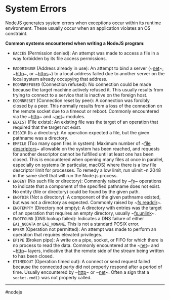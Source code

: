 # System Errors

NodeJS generates system errors when exceptions occur within its runtime environment. These usually occur when an application violates an OS constraint.

**Common systems encountered when writing a NodeJS program:**

- `EACCES` (Permission denied): An attempt was made to access a file in a way forbidden by its file access permissions.
* `EADDRINUSE` (Address already in use): An attempt to bind a server (~[net](https://nodejs.org/api/net.html)~, ~[http](https://nodejs.org/api/http.html)~, or ~[https](https://nodejs.org/api/https.html)~) to a local address failed due to another server on the local system already occupying that address.
* `ECONNREFUSED` (Connection refused): No connection could be made because the target machine actively refused it. This usually results from trying to connect to a service that is inactive on the foreign host.
* `ECONNRESET` (Connection reset by peer): A connection was forcibly closed by a peer. This normally results from a loss of the connection on the remote socket due to a timeout or reboot. Commonly encountered via the ~[http](https://nodejs.org/api/http.html)~ and ~[net](https://nodejs.org/api/net.html)~ modules.
* `EEXIST` (File exists): An existing file was the target of an operation that required that the target not exist.
* `EISDIR` (Is a directory): An operation expected a file, but the given pathname was a directory.
* `EMFILE` (Too many open files in system): Maximum number of ~[file descriptors](https://en.wikipedia.org/wiki/File_descriptor)~ allowable on the system has been reached, and requests for another descriptor cannot be fulfilled until at least one has been closed. This is encountered when opening many files at once in parallel, especially on systems (in particular, macOS) where there is a low file descriptor limit for processes. To remedy a low limit, run ulimit -n 2048 in the same shell that will run the Node.js process.
* `ENOENT` (No such file or directory): Commonly raised by ~[fs](https://nodejs.org/api/fs.html)~ operations to indicate that a component of the specified pathname does not exist. No entity (file or directory) could be found by the given path.
* `ENOTDIR` (Not a directory): A component of the given pathname existed, but was not a directory as expected. Commonly raised by ~[fs.readdir](https://nodejs.org/api/fs.html#fsreaddirpath-options-callback)~.
* `ENOTEMPTY` (Directory not empty): A directory with entries was the target of an operation that requires an empty directory, usually ~[fs.unlink](https://nodejs.org/api/fs.html#fsunlinkpath-callback)~.
* `ENOTFOUND` (DNS lookup failed): Indicates a DNS failure of either `EAI_NODATA` or `EAI_NONAME`. This is not a standard POSIX error.
* `EPERM` (Operation not permitted): An attempt was made to perform an operation that requires elevated privileges.
* `EPIPE` (Broken pipe): A write on a pipe, socket, or FIFO for which there is no process to read the data. Commonly encountered at the ~[net](https://nodejs.org/api/net.html)~ and ~[http](https://nodejs.org/api/http.html)~ layers, indicative that the remote side of the stream being written to has been closed.
* `ETIMEDOUT` (Operation timed out): A connect or send request failed because the connected party did not properly respond after a period of time. Usually encountered by ~[http](https://nodejs.org/api/http.html)~ or ~[net](https://nodejs.org/api/net.html)~. Often a sign that a `socket.end()` was not properly called.

---

#nodejs